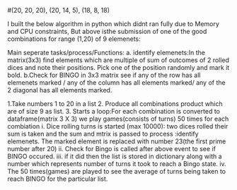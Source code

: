 #(20, 20, 20), (20, 14, 5), (18, 8, 18)

I built the below algorithm in python which didnt ran fully due to Memory and CPU constraints, But above isthe submission of one of the good combinations for range (1,20) of 9 elemenets:

Main seperate tasks/process/Functions:
	a. identify elemenets:In the matrix(3x3) find elements which are multiple of sum of outcomes of 2 		rolled dices and note their positions. Pick one of the position randomly and mark it bold.
	b.Check for BINGO in 3x3 matrix see if any of the row has all elemenets marked / any of the column has 		all elements marked/ any of the 2 diagonal has all elements marked.

1.Take numbers 1 to 20 in a list 
2. Produce all combinations product which are of size 9 as list.
3. Starts a loop:For each combination is converted to dataframe(matrix 3 X 3) we play games(consists of turns) 50 times for each combiation
	i. Dice rolling turns is started (max 10000): two dices rolled their sum is taken and the sum and mtrix is passed to process :identify elemenets. The marked element is replaced with number 23(the first prime number after 20)
	ii. Check for Bingo is called after above event to see if BINGO occured.
	iii. if it did then the list is stored in dictionary along with a number which represents number of turns it took to reach a Bingo state.
	iv. The 50 times(games) are played to see the average of turns being taken to reach BINGO for the particular list.
